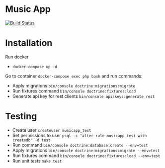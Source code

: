 Music App
=========

[![Build Status](https://travis-ci.org/miholeus/musicapp.svg?branch=master)](https://travis-ci.org/miholeus/musicapp)

Installation
===
Run docker
* `docker-compose up -d`

Go to container `docker-compose exec php bash` and run commands:
* Apply migrations
`bin/console doctrine:migrations:migrate`
* Run fixtures command
`bin/console doctrine:fixtures:load`
* Generate api key for rest clients
`bin/console api:keys:generate rest`

Testing
===

* Create user `createuser musicapp_test`
* Set permissions to user
`psql -c "alter role musicapp_test with createdb" -d test`
* Run command 
`bin/console doctrine:database:create --env=test`
* Apply migrations
`bin/console doctrine:migrations:migrate --env=test`
* Run fixtures command
`bin/console doctrine:fixtures:load --env=test`
* Run unit tests
`make test`
